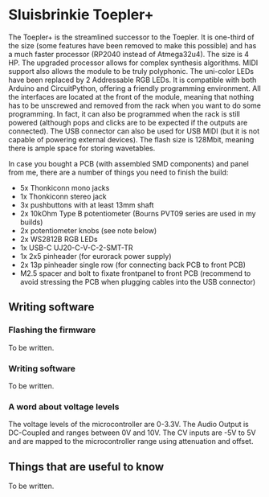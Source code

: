 # Sluisbrinkie Toepler+
The Toepler+ is the streamlined successor to the Toepler. It is one-third of the size (some features have been removed to make this possible) and has a much faster processor (RP2040 instead of Atmega32u4). The size is 4 HP. 
The upgraded processor allows for complex synthesis algorithms. MIDI support also allows the module to be truly polyphonic. The uni-color LEDs have been replaced by 2 Addressable RGB LEDs. It is compatible with both Arduino and CircuitPython, offering a friendly programming environment.
All the interfaces are located at the front of the module, meaning that nothing has to be unscrewed and removed from the rack when you want to do some programming. In fact, it can also be programmed when the rack is still powered (although pops and clicks are to be expected if the outputs are connected).
The USB connector can also be used for USB MIDI (but it is not capable of powering external devices). The flash size is 128Mbit, meaning there is ample space for storing wavetables.

In case you bought a PCB (with assembled SMD components) and panel from me, there are a number of things you need to finish the build:
- 5x Thonkiconn mono jacks
- 1x Thonkiconn stereo jack
- 3x pushbuttons with at least 13mm shaft
- 2x 10kOhm Type B potentiometer (Bourns PVT09 series are used in my builds)
- 2x potentiometer knobs (see note below)
- 2x WS2812B RGB LEDs
- 1x USB-C UJ20-C-V-C-2-SMT-TR
- 1x 2x5 pinheader (for eurorack power supply)
- 2x 13p pinheader single row (for connecting back PCB to front PCB)
- M2.5 spacer and bolt to fixate frontpanel to front PCB (recommend to avoid stressing the PCB when plugging cables into the USB connector)

## Writing software
### Flashing the firmware
To be written.

### Writing software
To be written.

### A word about voltage levels
The voltage levels of the microcontroller are 0-3.3V. The Audio Output is DC-Coupled and ranges between 0V and 10V. The CV inputs are -5V to 5V and are mapped to the microcontroller range using attenuation and offset. 

## Things that are useful to know
To be written.
